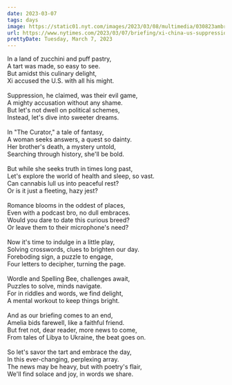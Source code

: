 ```yaml
---
date: 2023-03-07
tags: days
image: https://static01.nyt.com/images/2023/03/08/multimedia/030823ambriefing-asia-promo/08ambriefing-asia-china1-gwmc-facebookJumbo.jpg
url: https://www.nytimes.com/2023/03/07/briefing/xi-china-us-suppression-asia.html
prettyDate: Tuesday, March 7, 2023
---
```

In a land of zucchini and puff pastry,<br>A tart was made, so easy to see.<br>But amidst this culinary delight,<br>Xi accused the U.S. with all his might.<br><br>Suppression, he claimed, was their evil game,<br>A mighty accusation without any shame.<br>But let's not dwell on political schemes,<br>Instead, let's dive into sweeter dreams.<br><br>In "The Curator," a tale of fantasy,<br>A woman seeks answers, a quest so dainty.<br>Her brother's death, a mystery untold,<br>Searching through history, she'll be bold.<br><br>But while she seeks truth in times long past,<br>Let's explore the world of health and sleep, so vast.<br>Can cannabis lull us into peaceful rest?<br>Or is it just a fleeting, hazy jest?<br><br>Romance blooms in the oddest of places,<br>Even with a podcast bro, no dull embraces.<br>Would you dare to date this curious breed?<br>Or leave them to their microphone's need?<br><br>Now it's time to indulge in a little play,<br>Solving crosswords, clues to brighten our day.<br>Foreboding sign, a puzzle to engage,<br>Four letters to decipher, turning the page.<br><br>Wordle and Spelling Bee, challenges await,<br>Puzzles to solve, minds navigate.<br>For in riddles and words, we find delight,<br>A mental workout to keep things bright.<br><br>And as our briefing comes to an end,<br>Amelia bids farewell, like a faithful friend.<br>But fret not, dear reader, more news to come,<br>From tales of Libya to Ukraine, the beat goes on.<br><br>So let's savor the tart and embrace the day,<br>In this ever-changing, perplexing array.<br>The news may be heavy, but with poetry's flair,<br>We'll find solace and joy, in words we share.